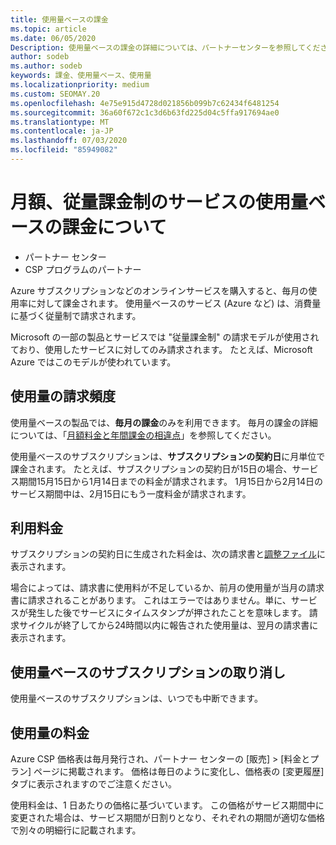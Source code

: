 ```yaml
---
title: 使用量ベースの課金
ms.topic: article
ms.date: 06/05/2020
Description: 使用量ベースの課金の詳細については、パートナーセンターを参照してください。毎月の使用率について課金されます。
author: sodeb
ms.author: sodeb
keywords: 課金、使用量ベース、使用量
ms.localizationpriority: medium
ms.custom: SEOMAY.20
ms.openlocfilehash: 4e75e915d4728d021856b099b7c62434f6481254
ms.sourcegitcommit: 36a60f672c1c3d6b63fd225d04c5ffa917694ae0
ms.translationtype: MT
ms.contentlocale: ja-JP
ms.lasthandoff: 07/03/2020
ms.locfileid: "85949082"
---
```

# <a name="understand-usage-based-billing-for-monthly-pay-as-you-go-consumption-of-services"></a>月額、従量課金制のサービスの使用量ベースの課金について

- パートナー センター
- CSP プログラムのパートナー

Azure サブスクリプションなどのオンラインサービスを購入すると、毎月の使用率に対して課金されます。 使用量ベースのサービス (Azure など) は、消費量に基づく従量制で請求されます。

Microsoft の一部の製品とサービスでは "従量課金制" の請求モデルが使用されており、使用したサービスに対してのみ請求されます。 たとえば、Microsoft Azure ではこのモデルが使われています。 

## <a name="usage-billing-frequency"></a>使用量の請求頻度

使用量ベースの製品では、**毎月の課金**のみを利用できます。 毎月の課金の詳細については、「[月額料金と年間課金の相違点](billing-annual-monthly.md)」を参照してください。

使用量ベースのサブスクリプションは、**サブスクリプションの契約日**に月単位で課金されます。 たとえば、サブスクリプションの契約日が15日の場合、サービス期間15月15日から1月14日までの料金が請求されます。 1月15日から2月14日のサービス期間中は、2月15日にもう一度料金が請求されます。

## <a name="usage-charges"></a>利用料金

サブスクリプションの契約日に生成された料金は、次の請求書と[調整ファイル](usage-based-recon-files.md)に表示されます。

場合によっては、請求書に使用料が不足しているか、前月の使用量が当月の請求書に請求されることがあります。 これはエラーではありません。単に、サービスが発生した後でサービスにタイムスタンプが押されたことを意味します。 請求サイクルが終了してから24時間以内に報告された使用量は、翌月の請求書に表示されます。

## <a name="cancelling-usage-based-subscriptions"></a>使用量ベースのサブスクリプションの取り消し

使用量ベースのサブスクリプションは、いつでも中断できます。

## <a name="pricing-for-usage"></a>使用量の料金

Azure CSP 価格表は毎月発行され、パートナー センターの [販売] > [料金とプラン] ページに掲載されます。 価格は毎日のように変化し、価格表の [変更履歴] タブに表示されますのでご注意ください。

使用料金は、1 日あたりの価格に基づいています。 この価格がサービス期間中に変更された場合は、サービス期間が日割りとなり、それぞれの期間が適切な価格で別々の明細行に記載されます。
